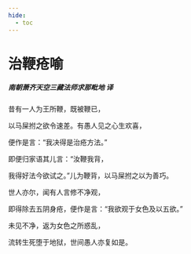 ```yaml
---
hide:
  - toc
---
```


# **治鞭疮喻**

##### 南朝萧齐天空三藏法师求那毗地 译

昔有一人为王所鞭，既被鞭已，

以马屎拊之欲令速差。有愚人见之心生欢喜，

便作是言：“我决得是治疮方法。”

即便归家语其儿言：“汝鞭我背，

我得好法今欲试之。”儿为鞭背，以马屎拊之以为善巧。

世人亦尔，闻有人言修不净观，

即得除去五阴身疮，便作是言：“我欲观于女色及以五欲。”

未见不净，返为女色之所惑乱，

流转生死堕于地狱，世间愚人亦复如是。